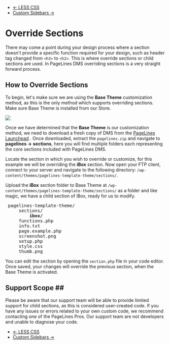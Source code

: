 <div class="row-fluid">
	<div class="span12">
		<ul class="pager">
			<li class="pull-left"><a href="http://docs.pagelines.com/advanced/less-css">&larr; LESS CSS</a></li>
  			<li class="pull-right"><a href="http://docs.pagelines.com/advanced/custom-sidebars">Custom Sidebars &rarr;</i></a></li>
		</ul>
	</div>
</div>

# Override Sections #

There may come a point during your design process where a section doesn't provide a specific function required for your design, such as header tag changed from `<h3>` to `<h2>`. This is where override sections or child sections are used. In PageLines DMS overriding sections is a very straight forward process.

## How to Override Sections ##

To begin, let's make sure we are using the **Base Theme** customization method, as this is the only method which supports overriding sections.  Make sure Base Theme is installed from our Store.

![](https://raw.github.com/pagelines/Docs/master/gh-pages-template/public/img/base-theme-active.jpg)

Once we have determined that the **Base Theme** is our customization method, we need to download a fresh copy of DMS from the [PageLines Launchpad](http://www.pagelines.com/launchpad/member.php) . Once downloaded, extract the `pagelines.zip` and navigate to **pagelines &rarr; sections**, here you will find multiple folders each representing the core sections included with PageLines DMS.

Locate the section in which you wish to override or customize, for this example we will be overriding the **iBox** section. Now open your FTP client, connect to your server and navigate to the following directory: `/wp-content/themes/pagelines-template-theme/sections/`.

Upload the **iBox** section folder to Base Theme at `/wp-content/themes/pagelines-template-theme/sections/`  as a folder and like magic, we have a child section of iBox, ready for us to modify.

<pre>
<i class="icon-folder-open"></i> pagelines-template-theme/
	<i class="icon-folder-open"></i> sections/
		<i class="icon-folder-open"></i> <strong>ibox/</strong>
	<i class="icon-file"></i> functions.php
	<i class="icon-file"></i> info.txt
	<i class="icon-file"></i> page.example.php
	<i class="icon-file"></i> screenshot.png
	<i class="icon-file"></i> setup.php
	<i class="icon-file"></i> style.css
	<i class="icon-file"></i> thumb.png
</pre>

You can edit the section by opening the `section.php` file in your code editor.  Once saved, your changes will override the previous section, when the Base Theme is activated.

## Support Scope ##

Please be aware that our support team will be able to provide limited support for child sections, as this is considered user-created code. If you have any issues or errors related to your own custom code, we recommend contacting one of the PageLines Pros.  Our support team are not developers and unable to diagnose your code.

<div class="row-fluid">
	<div class="span12">
		<ul class="pager">
			<li class="pull-left"><a href="http://docs.pagelines.com/advanced/less-css">&larr; LESS CSS</a></li>
  			<li class="pull-right"><a href="http://docs.pagelines.com/advanced/custom-sidebars">Custom Sidebars &rarr;</i></a></li>
		</ul>
	</div>
</div>